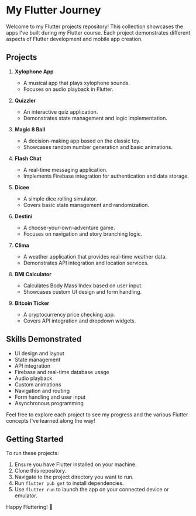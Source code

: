 # My Flutter Journey

Welcome to my Flutter projects repository! This collection showcases the apps I've built during my Flutter course. Each project demonstrates different aspects of Flutter development and mobile app creation.

## Projects

1. **Xylophone App**
   - A musical app that plays xylophone sounds.
   - Focuses on audio playback in Flutter.

2. **Quizzler**
   - An interactive quiz application.
   - Demonstrates state management and logic implementation.

3. **Magic 8 Ball**
   - A decision-making app based on the classic toy.
   - Showcases random number generation and basic animations.

4. **Flash Chat**
   - A real-time messaging application.
   - Implements Firebase integration for authentication and data storage.

5. **Dicee**
   - A simple dice rolling simulator.
   - Covers basic state management and randomization.

6. **Destini**
   - A choose-your-own-adventure game.
   - Focuses on navigation and story branching logic.

7. **Clima**
   - A weather application that provides real-time weather data.
   - Demonstrates API integration and location services.

8. **BMI Calculator**
   - Calculates Body Mass Index based on user input.
   - Showcases custom UI design and form handling.

9. **Bitcoin Ticker**
   - A cryptocurrency price checking app.
   - Covers API integration and dropdown widgets.

## Skills Demonstrated

- UI design and layout
- State management
- API integration
- Firebase and real-time database usage
- Audio playback
- Custom animations
- Navigation and routing
- Form handling and user input
- Asynchronous programming

Feel free to explore each project to see my progress and the various Flutter concepts I've learned along the way!

## Getting Started

To run these projects:

1. Ensure you have Flutter installed on your machine.
2. Clone this repository.
3. Navigate to the project directory you want to run.
4. Run `flutter pub get` to install dependencies.
5. Use `flutter run` to launch the app on your connected device or emulator.

Happy Fluttering! 🚀
